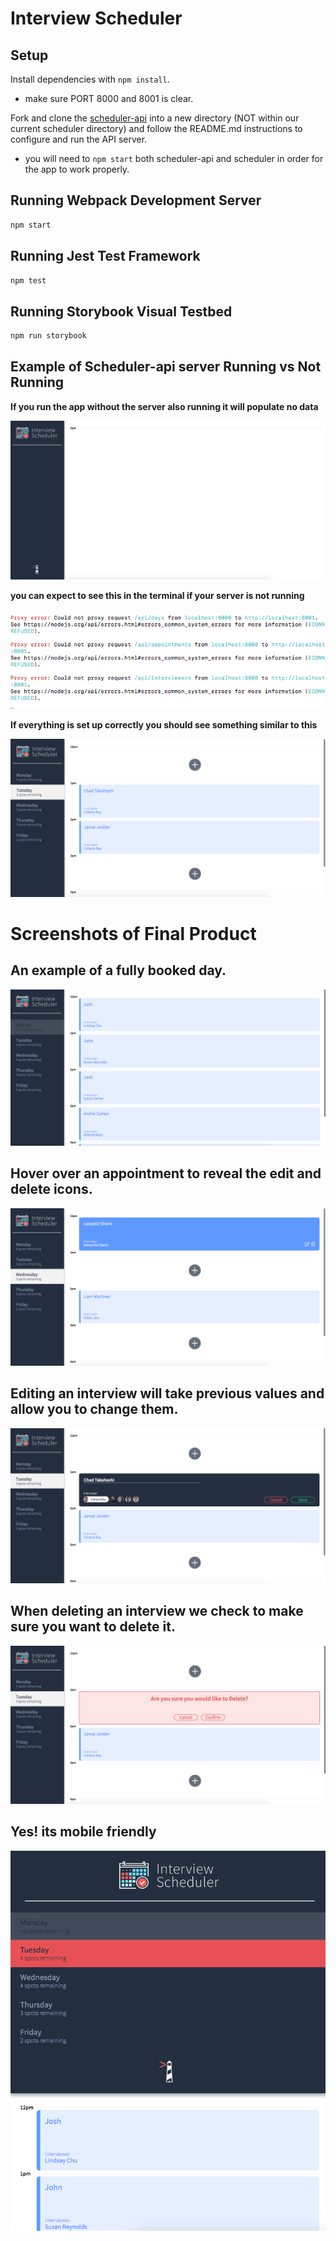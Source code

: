 # Interview Scheduler

## Setup

Install dependencies with `npm install`.
 * make sure PORT 8000 and 8001 is clear.

Fork and clone the [scheduler-api](https://github.com/lighthouse-labs/scheduler-api) into a new directory 
(NOT within our current scheduler directory) and follow the README.md instructions to configure and run the API server. 
  * you will need to `npm start` both scheduler-api and scheduler in order for the app to work properly.


## Running Webpack Development Server

```sh
npm start
```

## Running Jest Test Framework

```sh
npm test
```

## Running Storybook Visual Testbed

```sh
npm run storybook
```
## Example of Scheduler-api server Running vs Not Running

**If you run the app without the server also running it will populate no data**

!["app without data"](https://github.com/Joshua-McGee/scheduler/blob/master/docs/Without-server-api.png?raw=true)

**you can expect to see this in the terminal if your server is not running**

!["error in terminal"](https://github.com/Joshua-McGee/scheduler/blob/master/docs/terminal-no-api.png?raw=true)

**If everything is set up correctly you should see something similar to this**

!["working app"](https://github.com/Joshua-McGee/scheduler/blob/master/docs/day-selected-example.png?raw=true)

# Screenshots of Final Product

## An example of a fully booked day.

!["fully booked day"](https://github.com/Joshua-McGee/scheduler/blob/master/docs/fully-booked-day.png?raw=true)

## Hover over an appointment to reveal the edit and delete icons.

!["hover state"](https://github.com/Joshua-McGee/scheduler/blob/master/docs/hover-state.png?raw=true)

## Editing an interview will take previous values and allow you to change them.

!["edit"](https://github.com/Joshua-McGee/scheduler/blob/master/docs/edit-an-appointment.png?raw=true)

## When deleting an interview we check to make sure you want to delete it.

!["delete"](https://github.com/Joshua-McGee/scheduler/blob/master/docs/deleting-an-appointment.png?raw=true)

Yes! its mobile friendly
------

!["mobile view"](https://github.com/Joshua-McGee/scheduler/blob/master/docs/mobile-view.png?raw=true)